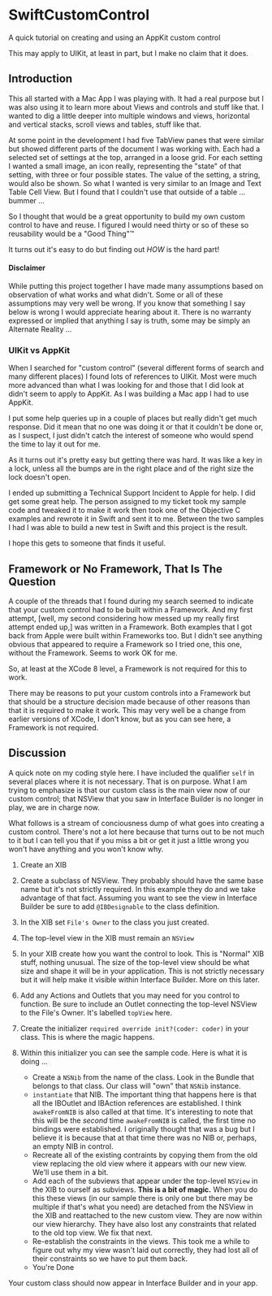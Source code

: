 # SwiftCustomControl

A quick tutorial on creating and using an AppKit custom control

This may apply to UIKit, at least in part, but I make no claim that it does.

## Introduction

This all started with a Mac App I was playing with.
It had a real purpose but I was also using it to learn more about Views and controls and stuff like that.
I wanted to dig a little deeper into multiple windows and views, horizontal and vertical stacks, scroll views and tables,
stuff like that.

At some point in the development I had five TabView panes that were similar but showed different parts of the document
I was working with.
Each had a selected set of settings at the top, arranged in a loose grid.
For each setting I wanted a small image, an icon really, representing the "state" of that setting, with three or four
possible states.
The value of the setting, a string, would also be shown.
So what I wanted is very similar to an Image and Text Table Cell View.
But I found that I couldn't use that outside of a table ...  bummer ...

So I thought that would be a great opportunity to build my own custom control to have and reuse.
I figured I would need thirty or so of these so reusability would be a "Good Thing"™

It turns out it's easy to do but finding out *HOW* is the hard part!

#### Disclaimer

While putting this project together I have made many assumptions based on observation of what works and what didn't.
Some or all of these assumptions may very well be wrong.
If you know that something I say below is wrong I would appreciate hearing about it.
There is no warranty expressed or implied that anything I say is truth,
some may be simply an Alternate Reality ...

### UIKit vs AppKit

When I searched for "custom control" (several different forms of search and many different places) I found
lots of references to UIKit.
Most were much more advanced than what I was looking for and those that I did look at didn't seem to apply to AppKit.
As I was building a Mac app I had to use AppKit.

I put some help queries up in a couple of places but really didn't get much response.
Did it mean that no one was doing it or that it couldn't be done or, as I suspect, I just didn't catch
the interest of someone who would spend the time to lay it out for me.

As it turns out it's pretty easy but getting there was hard.
It was like a key in a lock, unless all the bumps are in the right place and of the right size the lock doesn't open.

I ended up submitting a Technical Support Incident to Apple for help.
I did get some great help.
The person assigned to my ticket took my sample code and tweaked it to make it work
then took one of the Objective C examples and rewrote it in Swift and sent it to me.
Between the two samples I had I was able to build a new test in Swift and this
project is the result.

I hope this gets to someone that finds it useful.

## Framework or No Framework, That Is The Question

A couple of the threads that I found during my search seemed to indicate that your custom control had
to be built within a Framework.
And my first attempt, [well, my second considering how messed up my really first attempt ended up,]
was written in a Framework.
Both examples that I got back from Apple were built within Frameworks too.
But I didn't see anything obvious that appeared to require a Framework so I tried one, this one,
without the Framework.
Seems to work OK for me.

So, at least at the XCode 8 level, a Framework is not required for this to work.

There may be reasons to put your custom controls into a Framework but that should be a structure decision
made because of other reasons than that it is required to make it work.
This may very well be a change from earlier versions of XCode, I don't know, but as you can see
here, a Framework is not required.

## Discussion

A quick note on my coding style here.
I have included the qualifier `self` in several places where it is not necessary.
That is on purpose.
What I am trying to emphasize is that our custom class is the main view now of our custom control;
that NSView that you saw in Interface Builder is no longer in play, we are in charge now.

What follows is a stream of conciousness dump of what goes into creating a custom control.
There's not a lot here because that turns out to be not much to it
but I can tell you that if you miss a bit or get it just a little wrong you won't have
anything and you won't know why.

1. Create an XIB

1. Create a subclass of NSView.
They probably should have the same base name but it's not strictly required.
In this example they do and we take advantage of that fact.
Assuming you want to see the view in Interface Builder be sure to add `@IBDesignable` to the class definition.

1. In the XIB set `File's Owner` to the class you just created.

1. The top-level view in the XIB must remain an `NSView`

1. In your XIB create how you want the control to look.
This is "Normal" XIB stuff, nothing unusual.
The size of the top-level view should be what size and shape it will be in your application.
This is not strictly necessary but it will help make it visible within Interface Builder.
More on this later.

1. Add any Actions and Outlets that you may need for you control to function.
Be sure to include an Outlet connecting the top-level NSView to the File's Owner.
It's labelled `topView` here.

1. Create the initializer `required override init?(coder: coder)` in your class.
This is where the magic happens.

1. Within this initializer you can see the sample code.
Here is what it is doing ...

    * Create a `NSNib` from the name of the class. Look in the Bundle that belongs to that class.
Our class will "own" that `NSNib` instance.
    * `instantiate` that NIB. The important thing that happens here is that all the IBOutlet and IBAction references are
established.
I think `awakeFromNIB` is also called at that time.
It's interesting to note that this will be the *second* time `awakeFromNIB` is called, the first time no bindings were established.
I originally thought that was a bug but I believe it is because that at that time there was no NIB or, perhaps, an empty NIB in control.
    * Recreate all of the existing contraints by copying them from the old view replacing the old view where it appears with our new view.
We'll use them in a bit.
    * Add each of the subviews that appear under the top-level `NSView` in the XIB to ourself as subviews.
**This is a bit of magic.**
When you do this these views (in our sample there is only one but there may be multiple if that's what you need) are detached
from the NSView in the XIB and reattached to the new custom view.
They are now within our view hierarchy.
They have also lost any constraints that related to the old top view.
We fix that next.
    * Re-establish the constraints in the views.
This took me a while to figure out why my view wasn't laid out correctly, they had lost all of their constraints so we have to put them back.
    * You're Done

Your custom class should now appear in Interface Builder and in your app.
